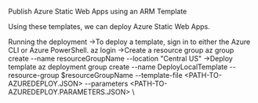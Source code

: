 Publish Azure Static Web Apps using an ARM Template

Using these templates, we can deploy Azure Static Web Apps.

Running the deployment
->To deploy a template, sign in to either the Azure CLI or Azure PowerShell.
     az login
->Create a resource group
     az group create --name resourceGroupName --location "Central US"
->Deploy template
     az deployment group create --name DeployLocalTemplate --resource-group $resourceGroupName --template-file <PATH-TO-AZUREDEPLOY.JSON> --parameters <PATH-TO-AZUREDEPLOY.PARAMETERS.JSON> \
  
   

  
 
